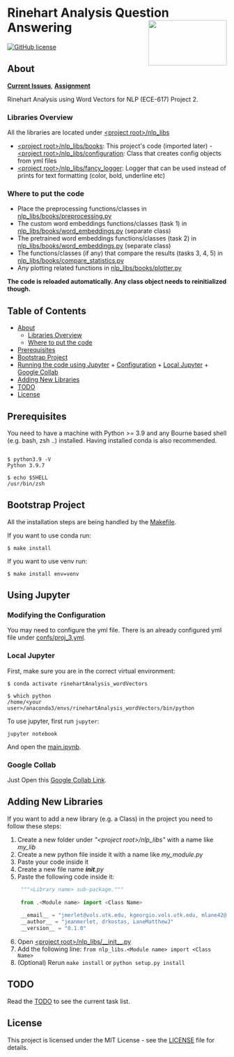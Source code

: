 # Rinehart Analysis Question Answering<img src='https://avatars.githubusercontent.com/u/90112108' align='right' width='180' height='104'>
[![GitHub license](https://img.shields.io/badge/license-MIT-blue.svg)](https://raw.githubusercontent.com/NLPaladins/rinehartAnalysis_questionAnswering/master/LICENSE)

## About  <a name = "about"></a>
**[Current Issues](https://github.com/NLPaladins/rinehartAnalysis_questionAnswering/issues)**, **[Assignment](https://utk.instructure.com/courses/127299/assignments/1080458)**

Rinehart Analysis using Word Vectors for NLP (ECE-617) Project 2.

### Libraries Overview <a name = "lib_overview"></a>

All the libraries are located under [\<project root\>/nlp_libs](https://github.com/NLPaladins/rinehartAnalysis_questionAnswering/nlp_libs)
- [\<project root\>/nlp_libs/books](https://github.com/NLPaladins/rinehartAnalysis_questionAnswering/nlp_libs/books): This project's code (imported later)
-[\<project root\>/nlp_libs/configuration](https://github.com/NLPaladins/rinehartAnalysis_questionAnswering/nlp_libs/configuration): Class that creates config objects from yml files
- [\<project root\>/nlp_libs/fancy_logger](https://github.com/NLPaladins/rinehartAnalysis_questionAnswering/nlp_libs/fancy_logger): Logger that can be used instead of prints for text formatting (color, bold, underline etc)

### Where to put the code  <a name = "#putcode"></a>
- Place the preprocessing functions/classes in [nlp_libs/books/preprocessing.py](https://github.com/NLPaladins/rinehartAnalysis_questionAnswering/nlp_libs/books/preprocessing.py)
- The custom word embeddings functions/classes (task 1) in [nlp_libs/books/word_embeddings.py](https://github.com/NLPaladins/rinehartAnalysis_questionAnswering/nlp_libs/books/word_embeddings.py) (separate class)
- The pretrained word embeddings functions/classes (task 2) in [nlp_libs/books/word_embeddings.py](https://github.com/NLPaladins/rinehartAnalysis_questionAnswering/nlp_libs/books/word_embeddings.py) (separate class)
- The functions/classes (if any) that compare the results (tasks 3, 4, 5) in [nlp_libs/books/compare_statistics.py](https://github.com/NLPaladins/rinehartAnalysis_questionAnswering/nlp_libs/books/compare_statistics.py)
- Any plotting related functions in [nlp_libs/books/plotter.py](https://github.com/NLPaladins/rinehartAnalysis_questionAnswering/nlp_libs/books/plotter.py)

**The code is reloaded automatically. Any class object needs to reinitialized though.** 

## Table of Contents

+ [About](#about)
  + [Libraries Overview](#lib_overview)
  + [Where to put the code](#putcode)
+ [Prerequisites](#prerequisites)
+ [Bootstrap Project](#bootstrap)
+ [Running the code using Jupyter](#jupyter)
      + [Configuration](#configuration)
      + [Local Jupyter](#local_jupyter)
      + [Google Collab](#google_collab)
+ [Adding New Libraries](#adding_libs) 
+ [TODO](#todo)
+ [License](#license)

## Prerequisites <a name = "prerequisites"></a>

You need to have a machine with Python >= 3.9 and any Bourne based shell (e.g. bash, zsh ..) installed.
Having installed conda is also recommended.

```Shell

$ python3.9 -V
Python 3.9.7

$ echo $SHELL
/usr/bin/zsh

```

## Bootstrap Project <a name = "bootstrap"></a>

All the installation steps are being handled by the [Makefile](Makefile).

If you want to use conda run:
```Shell
$ make install
```

If you want to use venv run:
```Shell
$ make install env=venv
```


## Using Jupyter <a name = "jupyter"></a>

### Modifying the Configuration <a name = "configuration"></a>

You may need to configure the yml file. There is an already configured yml file 
under [confs/proj_3.yml](confs/proj_3.yml).

### Local Jupyter <a name = "local_jupyter"></a>

First, make sure you are in the correct virtual environment:

```Shell
$ conda activate rinehartAnalysis_wordVectors

$ which python
/home/<your user>/anaconda3/envs/rinehartAnalysis_wordVectors/bin/python
```

To use jupyter, first run `jupyter`:

```shell
jupyter notebook
```
And open the [main.ipynb](main.ipynb).

### Google Collab <a name = "google_collab"></a>

Just Open this [Google Collab Link](https://colab.research.google.com/github/NLPaladins/rinehartAnalysis_questionAnswering/blob/main/main.ipynb).

## Adding New Libraries <a name = "adding_libs"></a>

If you want to add a new library (e.g. a Class) in the project you need to follow these steps:
1. Create a new folder under *"\<project root>/nlp_libs"* with a name like *my_lib*
2. Create a new python file inside it with a name like *my_module.py*
3. Paste your code inside it
4. Create a new file name *__init__.py*
5. Paste the following code inside it:
   ```python
    """<Library name> sub-package."""
    
    from .<Module name> import <Class Name>
    
    __email__ = "jmerlet@vols.utk.edu, kgeorgio.vols.utk.edu, mlane42@vols.utk.edu"
    __author__ = "jeanmerlet, drkostas, LaneMatthewJ"
    __version__ = "0.1.0"
    ```
6. Open [\<project root>/nlp_libs/\_\_init\_\_.py](nlp_libs/__init__.py)
7. Add the following line: ```from nlp_libs.<Module name> import <Class Name>```
8. (Optional) Rerun `make install` or `python setup.py install` 

## TODO <a name = "todo"></a>

Read the [TODO](TODO.md) to see the current task list.

## License <a name = "license"></a>

This project is licensed under the MIT License - see the [LICENSE](LICENSE) file for details.


